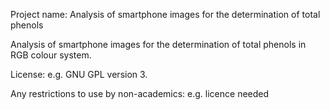 Project name: Analysis of smartphone images for the determination of total phenols

Analysis of smartphone images for the determination of total phenols in RGB colour system.

License: e.g. GNU GPL version 3.

Any restrictions to use by non-academics: e.g. licence needed
